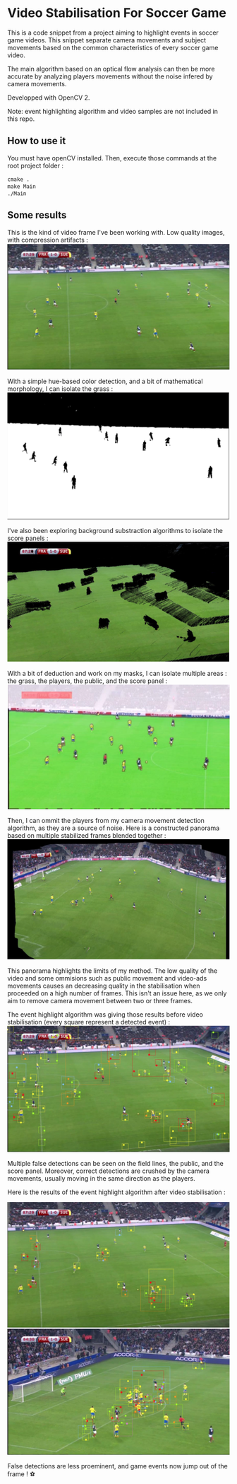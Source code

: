 # Video Stabilisation For Soccer Game

This is a code snippet from a project aiming to highlight events in soccer game videos. This snippet separate camera movements and subject movements based on the common characteristics of every soccer game video.

The main algorithm based on an optical flow analysis can then be more accurate by analyzing players movements without the noise infered by camera movements.

Developped with OpenCV 2.

Note: event highlighting algorithm and video samples are not included in this repo.



## How to use it

You must have openCV installed. Then, execute those commands at the root project folder :
```shell
cmake .
make Main
./Main
```


## Some results

This is the kind of video frame I've been working with. Low quality images, with compression artifacts :
![](https://github.com/maximetouroute/Video-Stabilisation-For-Soccer-Game/blob/master/img/1.png)

With a simple hue-based color detection, and a bit of mathematical morphology, I can isolate the grass :
![](https://github.com/maximetouroute/Video-Stabilisation-For-Soccer-Game/blob/master/img/2.png)

I've also been exploring background substraction algorithms to isolate the score panels :
![](https://github.com/maximetouroute/Video-Stabilisation-For-Soccer-Game/blob/master/img/4.png)

With a bit of deduction and work on my masks, I can isolate multiple areas : the grass, the players, the public, and the score panel :
![](https://github.com/maximetouroute/Video-Stabilisation-For-Soccer-Game/blob/master/img/3.png)

Then, I can ommit the players from my camera movement detection algorithm, as they are a source of noise. Here is a constructed panorama based on multiple stabilized frames blended together :
![](https://github.com/maximetouroute/Video-Stabilisation-For-Soccer-Game/blob/master/img/5.png)

This panorama highlights the limits of my method. The low quality of the video and some ommisions such as public movement and video-ads movements causes an decreasing quality in the stabilisation when proceeded on a high number of frames. This isn't an issue here, as we only aim to remove camera movement between two or three frames.

The event highlight algorithm was giving those results before video stabilisation (every square represent a detected event) :
![](https://github.com/maximetouroute/Video-Stabilisation-For-Soccer-Game/blob/master/img/6.png)


Multiple false detections can be seen on the field lines, the public, and the score panel. Moreover, correct detections are crushed by the camera movements, usually moving in the same direction as the players.


Here is the results of the event highlight algorithm after video stabilisation : 

![](https://github.com/maximetouroute/Video-Stabilisation-For-Soccer-Game/blob/master/img/7.png)
![](https://github.com/maximetouroute/Video-Stabilisation-For-Soccer-Game/blob/master/img/8.png)

False detections are less proeminent, and game events now jump out of the frame ! :soccer:
